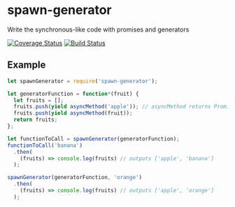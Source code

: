 # spawn-generator
Write the synchronous-like code with promises and generators

[![Coverage Status](https://coveralls.io/repos/github/jaroslav-kubicek/spawn-generator/badge.svg?branch=master)](https://coveralls.io/github/jaroslav-kubicek/spawn-generator?branch=master)
[![Build Status](https://travis-ci.org/romadur-js/romadur.svg?branch=master)](https://travis-ci.org/romadur-js/romadur)

## Example

```js
let spawnGenerator = require('spawn-generator');

let generatorFunction = function*(fruit) {
  let fruits = [];
  fruits.push(yield asyncMethod('apple')); // asyncMethod returns Promise
  fruits.push(yield asyncMethod(fruit));
  return fruits;
};

let functionToCall = spawnGenerator(generatorFunction);
functionToCall('banana')
  .then(
    (fruits) => console.log(fruits) // outputs ['apple', 'banana']
  );

spawnGenerator(generatorFunction, 'orange')
  .then(
    (fruits) => console.log(fruits) // outputs ['apple', 'orange']
  );
```
